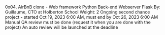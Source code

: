 0x04. AirBnB clone - Web framework
Python
Back-end
Webserver
Flask
 By: Guillaume, CTO at Holberton School
 Weight: 2
 Ongoing second chance project - started Oct 19, 2023 6:00 AM, must end by Oct 26, 2023 6:00 AM
 Manual QA review must be done (request it when you are done with the project)
 An auto review will be launched at the deadline
